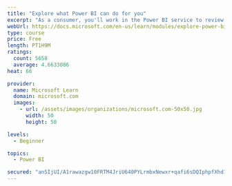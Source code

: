 ```yaml
---
title: "Explore what Power BI can do for you"
excerpt: "As a consumer, you'll work in the Power BI service to review and interact with content that has been shared with you. This module provides the foundational information that you need to work effectively in the Power BI service."
webUrl: https://docs.microsoft.com/en-us/learn/modules/explore-power-bi-service/
type: course
price: Free
length: PT1H9M
ratings:
  count: 5658
  average: 4.6633086
heat: 66

provider:
  name: Microsoft Learn
  domain: microsoft.com
  images:
    - url: /assets/images/organizations/microsoft.com-50x50.jpg
      width: 50
      height: 50

levels:
  - Beginner

topics:
  - Power BI

secured: "anSIjUI/A1rawazgw10FRTM4JriU640PYLrmbxNewxr+qafi6sDQIphpfXhd1xZnbwoLtvM8smJcOsrVirFsoKncFhdVgRkEunGddgTkS17zDedhG2ZPjpTfwik1FtacHWtzPSHSHXCLh8UzZBeFAMn4c3R3Pox1V5Cn51qaMggAA/xbJh6kz+FsTyvr0Up8Gl3vBrml+A9t/56vJuUEtewJnQkwHkELpq7MXzMRQcnr4uvtHiKmm5Fx9+6Sk3XYhu7v3R+EhwB6KAl+AtgzbaQnu9fNLlEaHQaiLEQ0PQAZmtpeDybFeLxaKYwf60Unbk5jW0vnojeshPKX5PAlaEr97/gCVCm7oJG+08Dr2la13+pcxonZJeSg8Kf3Y9cuk5Q6ZdT8mOEMy5cSlFQKAw==;LHPW0yEmHy1/rqTLpuDvVw=="
---
```


